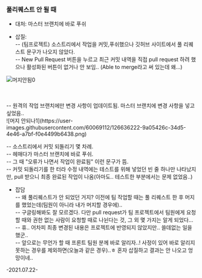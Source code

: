 ### 풀리퀘스트 안 될 때

- 대처: 마스터 브랜치에 바로 푸쉬

- 삽질:  
-- (팀프로젝트) 소스트리에서 작업을 커밋,푸쉬했으나 깃허브 사이트에서 풀 리퀘스트 문구가 나오지 않았다.  
-- New Pull Request 버튼을 누르고 최근 커밋 내역을 직접 pull request 하려 했으나 활성화된 버튼이 없거나 안 보임.. (Able to merge라고 써 있는데 왜...)    

![머지안됨0](https://user-images.githubusercontent.com/60069112/126636805-365132b5-bee5-4973-a36d-d7aacc08c69a.png)

<br />
<br />
-- 원격의 작업 브랜치에만 변경 사항이 업데이트됨. 마스터 브랜치에 변경 사항을 넣고 싶었음..
<br />
![머지 안되나1](https://user-images.githubusercontent.com/60069112/126636222-9a05426c-34d5-4e46-a7bf-f0e4499b6438.png)


-- 소스트리에서 커밋 되돌리기 몇 차례.  
-- 헤매다가 마스터 브랜치에 바로 푸쉬.  
-- 그 때 "오류가 나면서 작업이 완료됨" 이런 문구가 뜸.  
-- 커밋 되돌리기를 한 터라 수정 내역에는 테스트를 위해 넣었던 빈 줄 하나만 나타났지만, pull 받으니 최종 완료된 작업이 나옴(아마도.. 테스트한 부분에서는 문제 없었음..)  

- 잡담  
-- 왜 풀리퀘스트가 안 되었던 거지? 이전에 팀 작업할 때는 풀 리퀘스트 한 후 머지를 했었는데(팀원이 아니라 내가 머지할 경우에)..  
-- 구글링해봐도 잘 모르겠다. 다만 pull request가 팀 프로젝트에서 팀원에게 요청할 때와 권한 없는 사람이 요청할 때로 나뉜다는 것, 그 외 몇 가지는 알게 되었다...    
-- 휴.. 어차피 최종 변경된 내용은 프로젝트에 반영되지 않았지만.. 쓸데없는 일을 했군..  
-- 앞으로는 무언가 할 때 프론트 팀원 분께 바로 알리자..! 사정이 있어 바로 알리지 못하는 경우를 제외하면(오늘과 같은 경우)..ㅎ 혼자 삽질하고 결과는 안 나오고 엉망이네..  

-2021.07.22- 
